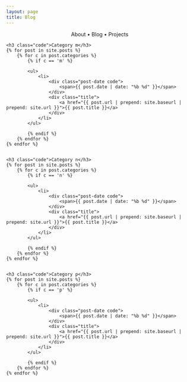 ```yaml
---
layout: page
title: Blog
---
```


<section>
	<div style="text-align: center;">
		<span class="hlink" onclick="window.location='/whoami/about'">About</span> • 
		<span class="hlink" onclick="window.location='/whoami/blog'">Blog</span> • 
		<span class="hlink" onclick="window.location='/whoami/projects'">Projects</span>
	</div>
	<div></div>
</section>

<section>

	<h3 class="code">Category m</h3>
	{% for post in site.posts %}
		{% for c in post.categories %}
			{% if c == 'm' %}

			<ul>
				<li>
					<div class="post-date code">
						<span>{{ post.date | date: "%b %d" }}</span>
					</div>
					<div class="title">
						<a href="{{ post.url | prepend: site.baseurl | prepend: site.url }}">{{ post.title }}</a>
					</div>
				</li>
			</ul>
			
			{% endif %}
		{% endfor %}
	{% endfor %}


	<h3 class="code">Category n</h3>
	{% for post in site.posts %}
		{% for c in post.categories %}
			{% if c == 'n' %}

			<ul>
				<li>
					<div class="post-date code">
						<span>{{ post.date | date: "%b %d" }}</span>
					</div>
					<div class="title">
						<a href="{{ post.url | prepend: site.baseurl | prepend: site.url }}">{{ post.title }}</a>
					</div>
				</li>
			</ul>
			
			{% endif %}
		{% endfor %}
	{% endfor %}


	<h3 class="code">Category p</h3>
	{% for post in site.posts %}
		{% for c in post.categories %}
			{% if c == 'p' %}

			<ul>
				<li>
					<div class="post-date code">
						<span>{{ post.date | date: "%b %d" }}</span>
					</div>
					<div class="title">
						<a href="{{ post.url | prepend: site.baseurl | prepend: site.url }}">{{ post.title }}</a>
					</div>
				</li>
			</ul>
			
			{% endif %}
		{% endfor %}
	{% endfor %}

</section>

<!-- section>
	{% for post in site.posts %}
		{% unless post.next %}
			<h3 class="code">{{ post.date | date: '%Y' }}</h3>
		{% else %}
			{% capture year %}{{ post.date | date: '%Y' }}{% endcapture %}
			{% capture nyear %}{{ post.next.date | date: '%Y' }}{% endcapture %}
			{% if year != nyear %}
				<h3 class="code">{{ post.date | date: '%Y' }}</h3>
			{% endif %}
		{% endunless %}

		<ul>
			<li>
				<div class="post-date code">
					<span>{{ post.date | date: "%b %d" }}</span>
				</div>
				<div class="title">
					<a href="{{ post.url | prepend: site.baseurl | prepend: site.url }}">{{ post.title }}</a>
				</div>
			</li>
		</ul>
	{% endfor %}
</section -->


